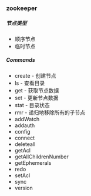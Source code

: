 ### zookeeper



##### 节点类型

- 顺序节点
- 临时节点



##### Commands

- create - 创建节点
- ls - 查看目录
- get - 获取节点数据
- set - 更新节点数据
- stat - 目录状态
- rmr - 递归地移除所有的子节点
- addWatch
- addauth
- config
- connect
- deleteall
- getAcl
- getAllChildrenNumber
- getEphemerals
- redo
- setAcl
- sync
- version



